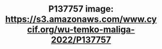 ---
title: "P137757
image: https://s3.amazonaws.com/www.cycif.org/wu-temko-maliga-2022/P137757"
layout: osd-exhibit
paper: config-wu-temko-maliga-2022
figure: P137757
---